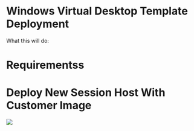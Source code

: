 # Windows Virtual Desktop Template Deployment

What this will do:





# Requirementss





# Deploy New Session Host With Customer Image

<a href="https://portal.azure.com/#create/Microsoft.Template/uri/https%3A%2F%2Fraw.githubusercontent.com%2FRomero05%2FAzure-WVD%2Fmain%2FWVD-Templates%2FWVD-NewSessionHost%2FWVD-NewHostCumImg.json" rel="nofollow">
  <img src="https://aka.ms/deploytoazurebutton"/>
</a>
